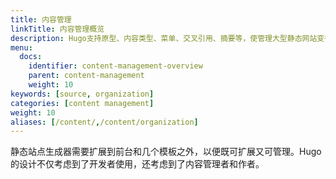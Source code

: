 ```yaml
---
title: 内容管理
linkTitle: 内容管理概览
description: Hugo支持原型、内容类型、菜单、交叉引用、摘要等，使管理大型静态网站变得简单。
menu:
  docs:
    identifier: content-management-overview
    parent: content-management
    weight: 10
keywords: [source, organization]
categories: [content management]
weight: 10
aliases: [/content/,/content/organization]
---
```


静态站点生成器需要扩展到前台和几个模板之外，以便既可扩展又可管理。Hugo的设计不仅考虑到了开发者使用，还考虑到了内容管理者和作者。
